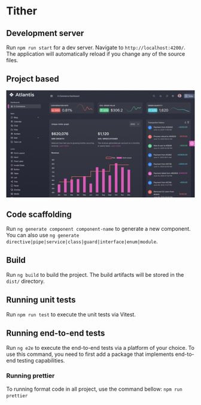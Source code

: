# Tither

## Development server

Run `npm run start` for a dev server. Navigate to `http://localhost:4200/`. The application will automatically reload if you change any of the source files.

## Project based
<img src="src/assets/based_project.png" width="900" title="project based">

## Code scaffolding

Run `ng generate component component-name` to generate a new component. You can also use `ng generate directive|pipe|service|class|guard|interface|enum|module`.

## Build

Run `ng build` to build the project. The build artifacts will be stored in the `dist/` directory.

## Running unit tests

Run `npm run test` to execute the unit tests via Vitest.

## Running end-to-end tests

Run `ng e2e` to execute the end-to-end tests via a platform of your choice. To use this command, you need to first add a package that implements end-to-end testing capabilities.

### Running prettier
To running format code in all project, use the command bellow:
`npm run prettier`
